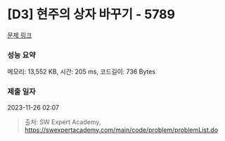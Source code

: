 # [D3] 현주의 상자 바꾸기 - 5789 

[문제 링크](https://swexpertacademy.com/main/code/problem/problemDetail.do?contestProbId=AWYygN36Qn8DFAVm) 

### 성능 요약

메모리: 13,552 KB, 시간: 205 ms, 코드길이: 736 Bytes

### 제출 일자

2023-11-26 02:07



> 출처: SW Expert Academy, https://swexpertacademy.com/main/code/problem/problemList.do